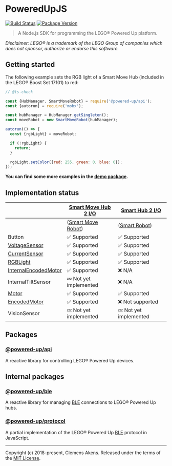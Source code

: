 # PoweredUpJS

[![Build Status](https://travis-ci.org/clebert/powered-up.svg?branch=master)](https://travis-ci.org/clebert/powered-up)
[![Package Version](https://img.shields.io/npm/v/@powered-up/api.svg)](https://yarnpkg.com/en/package/@powered-up/api)

> A Node.js SDK for programming the LEGO® Powered Up platform.

_Disclaimer: LEGO® is a trademark of the LEGO Group of companies which does not
sponsor, authorize or endorse this software._

## Getting started

The following example sets the RGB light of a Smart Move Hub (included in the
LEGO® Boost Set 17101) to red:

```js
// @ts-check

const {HubManager, SmartMoveRobot} = require('@powered-up/api');
const {autorun} = require('mobx');

const hubManager = HubManager.getSingleton();
const moveRobot = new SmartMoveRobot(hubManager);

autorun(() => {
  const {rgbLight} = moveRobot;

  if (!rgbLight) {
    return;
  }

  rgbLight.setColor({red: 255, green: 0, blue: 0});
});
```

**You can find some more examples in the
[demo package](https://github.com/clebert/powered-up/tree/master/@powered-up/demo/src).**

## Implementation status

|                           | [Smart Move Hub 2 I/O][1] | [Smart Hub 2 I/O][2]   |
| ------------------------- | ------------------------- | ---------------------- |
|                           | ([Smart Move Robot][1-1]) | ([Smart Robot][2-1])   |
| Button                    | ✅ Supported              | ✅ Supported           |
| [VoltageSensor][3]        | ✅ Supported              | ✅ Supported           |
| [CurrentSensor][4]        | ✅ Supported              | ✅ Supported           |
| [RGBLight][5]             | ✅ Supported              | ✅ Supported           |
| [InternalEncodedMotor][6] | ✅ Supported              | ❌ N/A                 |
| InternalTiltSensor        | 💤 Not yet implemented    | ❌ N/A                 |
| [Motor][7]                | ✅ Supported              | ✅ Supported           |
| [EncodedMotor][6]         | ✅ Supported              | ❌ Not supported       |
| VisionSensor              | 💤 Not yet implemented    | 💤 Not yet implemented |

[1]: https://clebert.github.io/powered-up/packages/api/classes/smartmovehub
[1-1]: https://clebert.github.io/powered-up/packages/api/classes/smartmoverobot
[2]: https://clebert.github.io/powered-up/packages/api/classes/smarthub
[2-1]: https://clebert.github.io/powered-up/packages/api/classes/smartrobot
[3]: https://clebert.github.io/powered-up/packages/api/classes/voltagesensor
[4]: https://clebert.github.io/powered-up/packages/api/classes/currentsensor
[5]: https://clebert.github.io/powered-up/packages/api/classes/rgblight
[6]: https://clebert.github.io/powered-up/packages/api/classes/encodedmotor
[7]: https://clebert.github.io/powered-up/packages/api/classes/motor

## Packages

### [@powered-up/api](https://clebert.github.io/powered-up/packages/api/)

A reactive library for controlling LEGO® Powered Up devices.

## Internal packages

### [@powered-up/ble](https://clebert.github.io/powered-up/packages/ble/)

A reactive library for managing
[BLE](https://en.wikipedia.org/wiki/Bluetooth_Low_Energy) connections to LEGO®
Powered Up hubs.

### [@powered-up/protocol](https://clebert.github.io/powered-up/packages/protocol/)

A partial implementation of the LEGO® Powered Up
[BLE](https://en.wikipedia.org/wiki/Bluetooth_Low_Energy) protocol in
JavaScript.

---

Copyright (c) 2018-present, Clemens Akens. Released under the terms of the
[MIT License](https://github.com/clebert/powered-up/blob/master/LICENSE).

